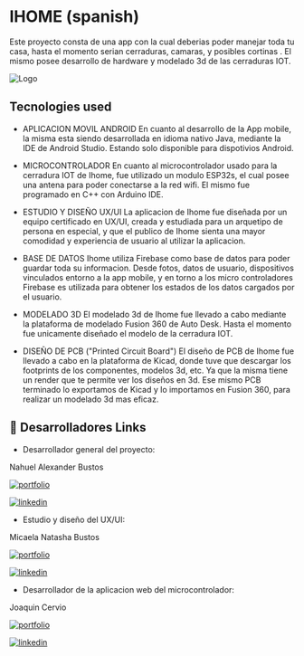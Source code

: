 
# IHOME (spanish)


Este proyecto consta de una app con la cual deberias poder manejar toda tu casa,
hasta el momento serian cerraduras, camaras, y posibles cortinas .
El mismo posee desarrollo de hardware y modelado 3d de las cerraduras IOT.



![Logo](https://firebasestorage.googleapis.com/v0/b/lockeriot-9fac5.appspot.com/o/images%2Fihome%20screen.png?alt=media&token=4d9dfca2-fc7d-420a-b1d7-29141c8a4d88)


## Tecnologies used

-   APLICACION MOVIL ANDROID 
En cuanto al desarrollo de la App mobile, la misma esta siendo desarrollada en idioma nativo Java, mediante la IDE de Android Studio. Estando solo disponible para dispotivios Android.

-   MICROCONTROLADOR
En cuanto al microcontrolador usado para la cerradura IOT de Ihome, fue utilizado un modulo ESP32s, el cual posee una antena para poder conectarse a la red wifi. 
El mismo fue programado en C++ con Arduino IDE. 

-   ESTUDIO Y DISEÑO UX/UI
La aplicacion de Ihome fue diseñada por un equipo certificado en UX/UI, creada y estudiada para un arquetipo de persona en especial, 
y que el publico de Ihome sienta una mayor comodidad y experiencia de usuario al utilizar la aplicacion. 

-   BASE DE DATOS
Ihome utiliza Firebase como base de datos para poder guardar toda su informacion. Desde fotos, datos de usuario, dispositivos vinculados entorno a la app mobile, y 
en torno a los micro controladores Firebase es utilizada para obtener los estados de los datos cargados por el usuario.

-   MODELADO 3D
El modelado 3d de Ihome fue llevado a cabo mediante la plataforma de modelado Fusion 360 de Auto Desk. 
Hasta el momento fue unicamente diseñado el modelo de la cerradura IOT. 

-   DISEÑO DE PCB ("Printed Circuit Board")
El diseño de PCB de Ihome fue llevado a cabo en la plataforma de Kicad, donde tuve que descargar los footprints de los componentes, modelos 3d, etc. 
Ya que la misma tiene un render que te permite ver los diseños en 3d. Ese mismo PCB terminado lo exportamos de Kicad y lo importamos en Fusion 360, 
para realizar un modelado 3d mas eficaz. 

## 🔗 Desarrolladores Links
- Desarrollador general del proyecto: 

Nahuel Alexander Bustos 

[![portfolio](https://img.shields.io/badge/my_portfolio-000?style=for-the-badge&logo=ko-fi&logoColor=white)](https://github.com/BustosNahu)

[![linkedin](https://img.shields.io/badge/linkedin-0A66C2?style=for-the-badge&logo=linkedin&logoColor=white)](https://www.linkedin.com/in/nahuel-alexander-bustos/)

- Estudio y diseño del UX/UI:

Micaela Natasha Bustos

[![portfolio](https://img.shields.io/badge/my_portfolio-000?style=for-the-badge&logo=ko-fi&logoColor=white)](https://github.com/BustosNahu)

[![linkedin](https://img.shields.io/badge/linkedin-0A66C2?style=for-the-badge&logo=linkedin&logoColor=white)](https://www.linkedin.com/in/nahuel-alexander-bustos/)

- Desarrollador de la aplicacion web del microcontrolador:

Joaquin Cervio

[![portfolio](https://img.shields.io/badge/my_portfolio-000?style=for-the-badge&logo=ko-fi&logoColor=white)](https://github.com/BustosNahu)

[![linkedin](https://img.shields.io/badge/linkedin-0A66C2?style=for-the-badge&logo=linkedin&logoColor=white)](https://www.linkedin.com/in/nahuel-alexander-bustos/)


